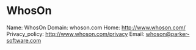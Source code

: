 
# WhosOn

Name: WhosOn
Domain: whoson.com
Home: http://www.whoson.com/
Privacy_policy: http://www.whoson.com/privacy
Email: whoson@parker-software.com
